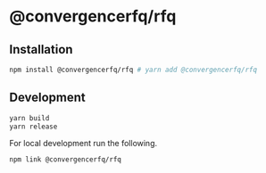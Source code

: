 # @convergencerfq/rfq

## Installation

```bash
npm install @convergencerfq/rfq # yarn add @convergencerfq/rfq
```

## Development

```bash
yarn build
yarn release
```

For local development run the following.

```bash
npm link @convergencerfq/rfq
```
